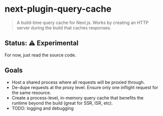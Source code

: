 # next-plugin-query-cache

> A build-time query cache for Next.js. Works by creating an HTTP server during the build that caches responses.

## Status: ⚠️ Experimental

For now, just read the source code.

## Goals

- Host a shared process where all requests will be proxied through.
- De-dupe requests at the proxy level. Ensure only one inflight request for the same resource.
- Create a process-level, in-memory query cache that benefits the runtime beyond the build (great for SSR, ISR, etc).
- TODO: logging and debugging
